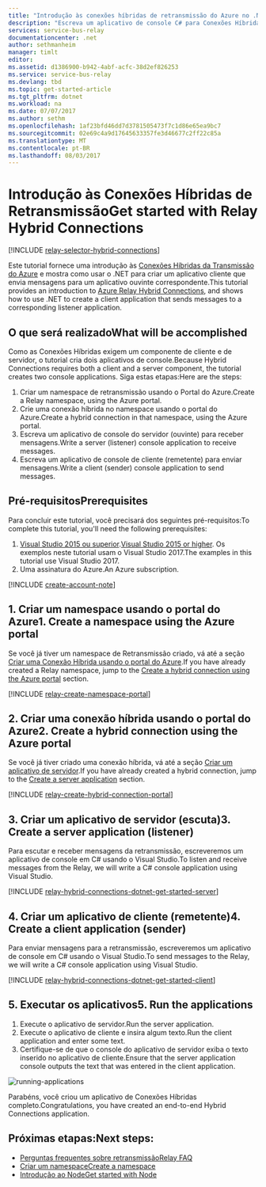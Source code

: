 ```yaml
---
title: "Introdução às conexões híbridas de retransmissão do Azure no .NET | Microsoft Docs"
description: "Escreva um aplicativo de console C# para Conexões Híbridas da Transmissão do Azure."
services: service-bus-relay
documentationcenter: .net
author: sethmanheim
manager: timlt
editor: 
ms.assetid: d1386900-b942-4abf-acfc-38d2ef826253
ms.service: service-bus-relay
ms.devlang: tbd
ms.topic: get-started-article
ms.tgt_pltfrm: dotnet
ms.workload: na
ms.date: 07/07/2017
ms.author: sethm
ms.openlocfilehash: 1af23bfd46dd7d3781505473f7c1d86e65ea9bc7
ms.sourcegitcommit: 02e69c4a9d17645633357fe3d46677c2ff22c85a
ms.translationtype: MT
ms.contentlocale: pt-BR
ms.lasthandoff: 08/03/2017
---
```

# <a name="get-started-with-relay-hybrid-connections"></a><span data-ttu-id="d9e0d-103">Introdução às Conexões Híbridas de Retransmissão</span><span class="sxs-lookup"><span data-stu-id="d9e0d-103">Get started with Relay Hybrid Connections</span></span>
[!INCLUDE [relay-selector-hybrid-connections](../../includes/relay-selector-hybrid-connections.md)]

<span data-ttu-id="d9e0d-104">Este tutorial fornece uma introdução às [Conexões Híbridas da Transmissão do Azure](relay-what-is-it.md#hybrid-connections) e mostra como usar o .NET para criar um aplicativo cliente que envia mensagens para um aplicativo ouvinte correspondente.</span><span class="sxs-lookup"><span data-stu-id="d9e0d-104">This tutorial provides an introduction to [Azure Relay Hybrid Connections](relay-what-is-it.md#hybrid-connections), and shows how to use .NET to create a client application that sends messages to a corresponding listener application.</span></span> 

## <a name="what-will-be-accomplished"></a><span data-ttu-id="d9e0d-105">O que será realizado</span><span class="sxs-lookup"><span data-stu-id="d9e0d-105">What will be accomplished</span></span>
<span data-ttu-id="d9e0d-106">Como as Conexões Híbridas exigem um componente de cliente e de servidor, o tutorial cria dois aplicativos de console.</span><span class="sxs-lookup"><span data-stu-id="d9e0d-106">Because Hybrid Connections requires both a client and a server component, the tutorial creates two console applications.</span></span> <span data-ttu-id="d9e0d-107">Siga estas etapas:</span><span class="sxs-lookup"><span data-stu-id="d9e0d-107">Here are the steps:</span></span>

1. <span data-ttu-id="d9e0d-108">Criar um namespace de retransmissão usando o Portal do Azure.</span><span class="sxs-lookup"><span data-stu-id="d9e0d-108">Create a Relay namespace, using the Azure portal.</span></span>
2. <span data-ttu-id="d9e0d-109">Crie uma conexão híbrida no namespace usando o portal do Azure.</span><span class="sxs-lookup"><span data-stu-id="d9e0d-109">Create a hybrid connection in that namespace, using the Azure portal.</span></span>
3. <span data-ttu-id="d9e0d-110">Escreva um aplicativo de console do servidor (ouvinte) para receber mensagens.</span><span class="sxs-lookup"><span data-stu-id="d9e0d-110">Write a server (listener) console application to receive messages.</span></span>
4. <span data-ttu-id="d9e0d-111">Escreva um aplicativo de console de cliente (remetente) para enviar mensagens.</span><span class="sxs-lookup"><span data-stu-id="d9e0d-111">Write a client (sender) console application to send messages.</span></span>

## <a name="prerequisites"></a><span data-ttu-id="d9e0d-112">Pré-requisitos</span><span class="sxs-lookup"><span data-stu-id="d9e0d-112">Prerequisites</span></span>

<span data-ttu-id="d9e0d-113">Para concluir este tutorial, você precisará dos seguintes pré-requisitos:</span><span class="sxs-lookup"><span data-stu-id="d9e0d-113">To complete this tutorial, you'll need the following prerequisites:</span></span>

1. <span data-ttu-id="d9e0d-114">[Visual Studio 2015 ou superior](http://www.visualstudio.com).</span><span class="sxs-lookup"><span data-stu-id="d9e0d-114">[Visual Studio 2015 or higher](http://www.visualstudio.com).</span></span> <span data-ttu-id="d9e0d-115">Os exemplos neste tutorial usam o Visual Studio 2017.</span><span class="sxs-lookup"><span data-stu-id="d9e0d-115">The examples in this tutorial use Visual Studio 2017.</span></span>
2. <span data-ttu-id="d9e0d-116">Uma assinatura do Azure.</span><span class="sxs-lookup"><span data-stu-id="d9e0d-116">An Azure subscription.</span></span>

[!INCLUDE [create-account-note](../../includes/create-account-note.md)]

## <a name="1-create-a-namespace-using-the-azure-portal"></a><span data-ttu-id="d9e0d-117">1. Criar um namespace usando o portal do Azure</span><span class="sxs-lookup"><span data-stu-id="d9e0d-117">1. Create a namespace using the Azure portal</span></span>
<span data-ttu-id="d9e0d-118">Se você já tiver um namespace de Retransmissão criado, vá até a seção [Criar uma Conexão Híbrida usando o portal do Azure](#2-create-a-hybrid-connection-using-the-azure-portal).</span><span class="sxs-lookup"><span data-stu-id="d9e0d-118">If you have already created a Relay namespace, jump to the [Create a hybrid connection using the Azure portal](#2-create-a-hybrid-connection-using-the-azure-portal) section.</span></span>

[!INCLUDE [relay-create-namespace-portal](../../includes/relay-create-namespace-portal.md)]

## <a name="2-create-a-hybrid-connection-using-the-azure-portal"></a><span data-ttu-id="d9e0d-119">2. Criar uma conexão híbrida usando o portal do Azure</span><span class="sxs-lookup"><span data-stu-id="d9e0d-119">2. Create a hybrid connection using the Azure portal</span></span>
<span data-ttu-id="d9e0d-120">Se você já tiver criado uma conexão híbrida, vá até a seção [Criar um aplicativo de servidor](#3-create-a-server-application-listener).</span><span class="sxs-lookup"><span data-stu-id="d9e0d-120">If you have already created a hybrid connection, jump to the [Create a server application](#3-create-a-server-application-listener) section.</span></span>

[!INCLUDE [relay-create-hybrid-connection-portal](../../includes/relay-create-hybrid-connection-portal.md)]

## <a name="3-create-a-server-application-listener"></a><span data-ttu-id="d9e0d-121">3. Criar um aplicativo de servidor (escuta)</span><span class="sxs-lookup"><span data-stu-id="d9e0d-121">3. Create a server application (listener)</span></span>
<span data-ttu-id="d9e0d-122">Para escutar e receber mensagens da retransmissão, escreveremos um aplicativo de console em C# usando o Visual Studio.</span><span class="sxs-lookup"><span data-stu-id="d9e0d-122">To listen and receive messages from the Relay, we will write a C# console application using Visual Studio.</span></span>

[!INCLUDE [relay-hybrid-connections-dotnet-get-started-server](../../includes/relay-hybrid-connections-dotnet-get-started-server.md)]

## <a name="4-create-a-client-application-sender"></a><span data-ttu-id="d9e0d-123">4. Criar um aplicativo de cliente (remetente)</span><span class="sxs-lookup"><span data-stu-id="d9e0d-123">4. Create a client application (sender)</span></span>
<span data-ttu-id="d9e0d-124">Para enviar mensagens para a retransmissão, escreveremos um aplicativo de console em C# usando o Visual Studio.</span><span class="sxs-lookup"><span data-stu-id="d9e0d-124">To send messages to the Relay, we will write a C# console application using Visual Studio.</span></span>

[!INCLUDE [relay-hybrid-connections-dotnet-get-started-client](../../includes/relay-hybrid-connections-dotnet-get-started-client.md)]

## <a name="5-run-the-applications"></a><span data-ttu-id="d9e0d-125">5. Executar os aplicativos</span><span class="sxs-lookup"><span data-stu-id="d9e0d-125">5. Run the applications</span></span>
1. <span data-ttu-id="d9e0d-126">Execute o aplicativo de servidor.</span><span class="sxs-lookup"><span data-stu-id="d9e0d-126">Run the server application.</span></span>
2. <span data-ttu-id="d9e0d-127">Execute o aplicativo de cliente e insira algum texto.</span><span class="sxs-lookup"><span data-stu-id="d9e0d-127">Run the client application and enter some text.</span></span>
3. <span data-ttu-id="d9e0d-128">Certifique-se de que o console do aplicativo de servidor exiba o texto inserido no aplicativo de cliente.</span><span class="sxs-lookup"><span data-stu-id="d9e0d-128">Ensure that the server application console outputs the text that was entered in the client application.</span></span>

![running-applications](./media/relay-hybrid-connections-dotnet-get-started/running-applications.png)

<span data-ttu-id="d9e0d-130">Parabéns, você criou um aplicativo de Conexões Híbridas completo.</span><span class="sxs-lookup"><span data-stu-id="d9e0d-130">Congratulations, you have created an end-to-end Hybrid Connections application.</span></span>

## <a name="next-steps"></a><span data-ttu-id="d9e0d-131">Próximas etapas:</span><span class="sxs-lookup"><span data-stu-id="d9e0d-131">Next steps:</span></span>
* [<span data-ttu-id="d9e0d-132">Perguntas frequentes sobre retransmissão</span><span class="sxs-lookup"><span data-stu-id="d9e0d-132">Relay FAQ</span></span>](relay-faq.md)
* [<span data-ttu-id="d9e0d-133">Criar um namespace</span><span class="sxs-lookup"><span data-stu-id="d9e0d-133">Create a namespace</span></span>](relay-create-namespace-portal.md)
* [<span data-ttu-id="d9e0d-134">Introdução ao Node</span><span class="sxs-lookup"><span data-stu-id="d9e0d-134">Get started with Node</span></span>](relay-hybrid-connections-node-get-started.md)

